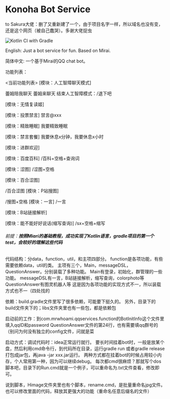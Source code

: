 # Konoha Bot Service
to Sakura大佬：删了又重新建了一个，由于项目名字一样，所以域名也没有变，还是这个网页（被自己蠢哭）。多谢大佬捉虫

![Kotlin CI with Gradle](https://github.com/MrWhoami/SDDDBotServices/workflows/Kotlin%20CI%20with%20Gradle/badge.svg?branch=master)

English: Just a bot service for fun. Based on Mirai.

简体中文: 一个基于Mirai的QQ chat bot。

功能列表：

<当前功能列表>
[模块：人工智障聊天模式]

蕾姆陪我聊天
蕾姆来聊天
结束人工智障模式：/退下吧

[模块：无情复读姬]

[模块：投票禁言]
禁言@xxx

[模块：精致睡眠]
我要精致睡眠

[模块：禁言套餐]
我要休息x分钟，我要休息x小时

[模块：进群欢迎]

[模块：百度百科]
/百科+空格+查询词

[模块：涩图]
/涩图+空格

[模块：百合涩图]

/百合涩图
[模块：P站搜图]

/搜图+空格
[模块：一言]
/一言

[模块：B站链接解析]

[模块：能不能好好说话(缩写查询)]
/sx+空格+缩写


###### 前提：**按照Miari的基础教程，成功实现了Kotlin语言，gradle项目的第一个test，会较好的理解这些代码**

代码结构：分data，function，util，和主项四部分。
function是各项功能，有些需要依赖data，util的类。
主项有三个，Main，messageDSL，QuestionAnswer。分别装载了多种功能。
Main有登录，初始化，群管理的一些功能。
messageDSL有一言，B站链接解析，缩写查询，colorphoto等
QuestionAnswer有图灵机器人等
这是因为各项功能的实现方式不一，所以装载方式也不一（四处找的

依赖：build.gradle文件里写了很多依赖，可能要下挺久的。
另外，目录下的build文件夹下的；libs文件夹里也有一些包，都是依赖包

启动前的工作：到com.mrwhoami.qqservices.function的BotInitInfo这个文件里填入qqID和password
QuestionAnswer文件的第24行，也有需要填qq群号的（别问为何没有独立的config文件，问就是菜

启动方式：调试代码时：idea正常运行就行。
要长时间挂着bot时，一般是放某个盘，然后利用cmd命令行，到代码所在目录，运行gradle run
或者gradle release打包成jar包，再java -jar xxx.jar运行。
两种方式都在挂着bot的时候占用较小内存，个人常用第一种，因为可以继续debug。
每次都cmd很麻烦？那就写个dos脚本吧，目录下的Run.cmd就是一个例子，可以重命名为.txt文件查看，修改即可。

说到脚本，Himage文件夹里也有个脚本，rename.cmd，是批量重命名jpg文件。也可以修改里面的代码，释放其更强大的功能（重命名任意后缀名的文件）
